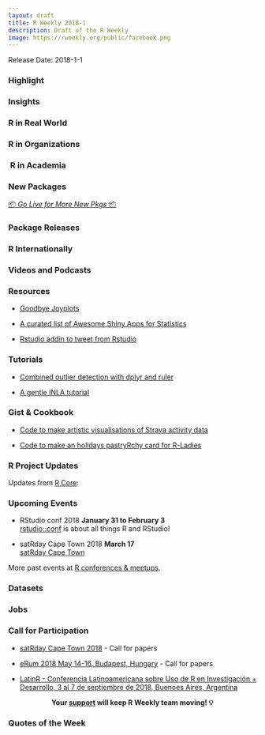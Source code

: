 ```yaml
---
layout: draft
title: R Weekly 2018-1
description: Draft of the R Weekly
image: https://rweekly.org/public/facebook.png
---
```


Release Date: 2018-1-1

###  Highlight



### Insights



### R in Real World









###  R in Organizations



###  R in Academia



###  New Packages

<p class="added-hostname"><a href="https://rweekly.org/live" target="_blank" class="externalLink">📦 <i>Go Live for More New Pkgs</i> 📦</a></p>


### Package Releases



###  R Internationally





###  Videos and Podcasts




###  Resources

+ [Goodbye Joyplots](http://serialmentor.com/blog/2017/9/15/goodbye-joyplots)

+ [A curated list of Awesome Shiny Apps for Statistics](https://github.com/huyingjie/Awesome-shiny-apps-for-statistics)

+ [Rstudio addin to tweet from Rstudio](https://github.com/richarddmorey/tweetRcode)

###  Tutorials

+ [Combined outlier detection with dplyr and ruler](http://www.questionflow.org/2017/12/26/combined-outlier-detection-with-dplyr-and-ruler/)

+ [A gentle INLA tutorial](https://www.precision-analytics.ca/blog-1/inla)


### Gist & Cookbook

+ [Code to make artistic visualisations of Strava activity data](https://github.com/marcusvolz/strava)

+ [Code to make an holidays pastryRchy card for R-Ladies](https://github.com/rladies/rladies_holidays)

<!--<div class="post-more-begin"></div><div class="post-more-end"></div>-->


###  R Project Updates

Updates from [R Core](http://developer.r-project.org/blosxom.cgi/R-devel/NEWS):






###  Upcoming Events

+ RStudio conf 2018 **January 31 to February 3** <br />
[rstudio::conf](https://www.rstudio.com/conference/) is about all things R and RStudio!

+ satRday Cape Town 2018 **March 17** <br />
[satRday Cape Town](http://capetown2018.satrdays.org/)

<!-- + R/Finance 2018 **June 1 and 2** <br />
[Applied Finance with R](http://www.rinfinance.com).

+ [CascadiaRConf](https://cascadiarconf.com/) **June 2, 2018**
Portland, OR, US

+ [7eme Rencontres R](https://r2018-rennes.sciencesconf.org/)  **5 & 6 July 2018** <br />
Rennes - Agrocampus

+ useR! 2018 **July 10, 2018** <br />
The annual useR! conference is the main meeting of the international R user and developer community. -->

More past events at [R conferences & meetups](https://conf.rweekly.org).

### Datasets



### Jobs



###  Call for Participation

+ [satRday Cape Town 2018](http://capetown2018.satrdays.org/#callforpapers) - Call for papers

+ [eRum 2018 May 14-16, Budapest, Hungary](http://2018.erum.io/#cfp) - Call for papers

+ [LatinR - Conferencia Latinoamericana sobre Uso de R en Investigación + Desarrollo, 3 al 7 de septiembre de 2018, Buenoes Aires, Argentina](http://47jaiio.sadio.org.ar/index.php?q=node/125)

<p class="hide-support added-hostname support-rweekly" style="text-align: center;font-weight: bold;">Your <a class="non-visited externalLink" href="https://www.patreon.com/rweekly" onclick="pas(this)">support</a> will keep R Weekly team moving! 💡</p>

###  Quotes of the Week



